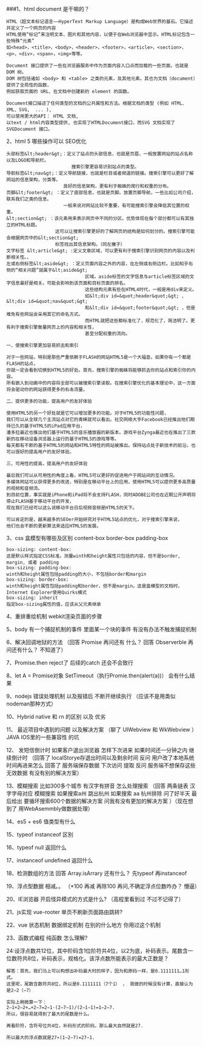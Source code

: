 ###1、html document 是干嘛的？
```
HTML（超文本标记语言——HyperText Markup Language）是构成Web世界的基石。它描述并定义了一个网页的内容
HTML使用“标记”来注明文本、图片和其他内容，以便于在Web浏览器中显示。HTML标记包含一些特殊“元素”
如<head>，<title>，<body>，<header>，<footer>，<article>，<section>，<p>，<div>，<span>，<img>等等。

Document 接口提供了一些在浏览器服务中作为页面内容入口点而加载的一些页面，也就是 DOM 树。 
DOM 树包括诸如 <body> 和 <table> 之类的元素，及其他元素。其也为文档（document）提供了全局性的函数，
例如获取页面的 URL、在文档中创建新的 element 的函数。

Document接口描述了任何类型的文档的公共属性和方法。根据文档的类型 (例如 HTML、XML、SVG,  ... ), 
可以使用更大的API： HTML 文档, 
以text / html内容类型提供, 也实现了HTMLDocument接口，而SVG 文档实现了 SVGDocument 接口。
```
2、html 5 哪些操作可以 SEO优化
```
头部标签&lt;header&gt;：定义了站点的头部信息，也就是页眉，一般放置网站的站点名称以及LOGO和导航栏。
                        搜索引擎更容易识别站点的类型。
导航标签&lt;nav&gt;：定义导航链接，也就是栏目或者频道的链接。搜索引擎可以更好了解网站的信息架构，分类等。 
                     良好的信息架构，更有利于蜘蛛的爬行和权重的分布。
页脚&lt;footer&gt; ：定义了底部信息，也就是页脚。放置页脚导航，一些比如公司介绍，联系我们之类的信息。
                     一般来说对网站比较不重要，有可能搜索引擎会降低其位置的权重。
&lt;section&gt; ：该元素用来表示网页中不同的分区。优势体现在每个部分都可以有其独立的HTML标题。
                  这可以让搜索引擎更好的了解网页的结构是如何划分的。搜索引擎可能会根据网页中的&lt;section&gt; 
				  标签找出其信息架构。（同左撇子）
文字标签 &lt;article&gt; :定义文章区域，可以更有利于搜索引擎识别网页的内容以及判断相关性。，
左或右侧标签&lt;aside&gt; ：定义页面内容之外的内容，在左侧或右侧边栏。比如知乎右侧的“相关问题”就属于&lt;aside&gt; 
                             区域。aside标签的文字信息与article标签区域的文字信息最好是相关。可能会影响到该页面和目标页面的排名。
							 这些结构元素有些在HTML4时代，一般是用div来定义。
							 如&lt;div id=&quot;header&quot;&gt; 、&lt;div id=&quot;nav&quot;&gt; 
							 和&lt;div id=&quot;footer&quot;&gt; ，但是难免有些网站会采用其它的命名方式。
							 而HTML就把这些都标准化了，规范化了，简洁明了。更有利于搜索引擎衡量网页上的内容和相关性，
							 甚至分配权重的流向。
							 
一、使搜索引擎更加容易抓去和索引

对于一些网站，特别是那些严重依赖于FLASH的网站HTML5是一个大福音。如果你有一个都是FLASH的站点，
你就一定会看到切换到HTML5的好处。首先，搜索引擎的蜘蛛将能够抓去你的站点和索引你的内容。
所有嵌入到动画中的内容将全部可以被搜索引擎读取。在搜索引擎优化的基本理论中，这一方面将会驱动你的网站获得更多的右击流量。

二、提供更多的功能，提高用户的友好体验

使用HTML5的另一个好处就是它可以增加更多的功能。对于HTML5的功能性问题，
我们可以从全球几个主流站点对它的青睐就可以看出。社交网络大亨Facebook已经推出他们期待已久的基于HTML5的iPad应用平台，
潘多拉最近也推出他们基于HTML5的音乐播放器的新版本。游戏平台Zynga最近也在推出了三款新的在移动设备浏览器上运行的基于HTML5的游戏等等。
每天都有不断的基于HTML5的网站和HTML5特性的网站被推出。保持站点处于新技术的前沿，也可以很好的提高用户的友好体验。

三、可用性的提高，提高用户的友好体验

最后我们可以从可用性的角度上看，HTML5可以更好的促进用户于网站间的互动情况。
多媒体网站可以获得更多的改进，特别是在移动平台上的应用，使用HTML5可以提供更多高质量的视频和音频流。
到目前位置，事实就是iPhone和iPad将不会支持FLASH，同时ADOBE公司也在近期公开声明将停止FLASH基于移动平台的开发，
现在我们已经可以这么说移动平台日后视频音频是HTML5的天下。

可以肯定的是，越来越多的SEOer开始研究对于HTML5站点的优化，对于搜索引擎来说，
他们也会不断的更新算法来适应HTML5的发展。							 
```

3、css 盒模型有哪些及区别 content-box border-box padding-box
```
box-sizing: content-box:
这是默认样式指定CSS标准。测量winth和height属性只包括的内容，但不是border, margin, 或者 padding
box-sizing: padding-box:
winth和height属性包括padding的大小，不包括border和margin
box-sizing: border-box:
winth和height属性包括padding和border，但不是margin。这是盒模型的文档时，Internet Explorer使用Quirks模式
box-sizing: inherit
指定box-sizing属性的值，应该从父元素继承
```

4、重排重绘机制 webkit渲染页面的步骤

5、body 有一个捕捉机制的事件 里面某一个块的事件 有没有办法不触发捕捉机制

6、解决回调地狱的方法 （回答 Promise 再问还有 什么？ 回答 Observerble 再问还有什么？ 不知道了）

7、Promise.then reject了 后续的catch 还会不会致行

8、let A = Promise对象 SetTimeout（执行Promie.then(alert(a))） 会有什么结果

9、nodejs 错误处理机制 以及报错后 不断开继续执行 （应该不是用类似nodeman那种方式）

10、Hybrid native 和 rn 的区别 以及 优劣

11、 最近项目中遇到的问题 以及解决方案 （聊了 UIWebview 和 WkWebview ） JAVA IOS里的一些兼容性 的坑

12、 发短信倒计时 如果客户退出浏览器 怎样下次进来 如果时间还一分钟之内 继续倒计时 （回答了 localStorye存退出时间以及剩余时间 反问 用户改了本地系统时间再进来怎么 回答了 服务端保存数据 下次访问 提取 反问 服务端不想保存这些无效数据 有没有别的解决方案）

13、模糊搜索 比如300多个城市 有汉字有拼音 怎么处理搜索 （回答 两条链表 汉字字母对应 模糊搜索 如果搜索a州 跳出杭州 如果搜索 aa 杭州排除 问了好半天 最后给出 要循环搜索600个数据的解决方案 问我有没有更加的解决方案 ）（现在想到了 用WebAsemmbly做数据处理）

14、es5 + es6 值类型有什么

15、typeof instanceof 区别

16、typeof null 返回什么

17、instanceof undefined 返回什么

18、检测数组的方法 回答 Array.isArrary 还有什么？ 先typeof 再instanceof

19、浮点型数据 相减。。 （*100 再减 再除100 再问,不确定浮点位数咋办？ 懵逼）

20、IE浏览器 开启怪异模式的方式是什么? （高程里看到过 不过不记得了）

21、js实现 vue-rooter 单页不刷新页面路由跳转?

22、vue 状态机制 数据绑定机制 在别的什么地方 你用过这个机制

23、函数式编程 纯函数 怎么理解?

24:设浮点数共12位，其中阶码含1位阶符共4位，以2为底，补码表示。尾数含一位数符共8位，补码表示，规格化。该浮点数所能表示的最大正数是？
```
解答：首先，我们马上可以构想出补码最大时的样子，因为和原码一样，是0.1111111…1形式。 
这里呢，尾数含数符共8位，所以是0.1111111（7个1） ， 我做的时候没有计算，直接认为是2−2（−7）

实际上稍微算一下： 
2−1+2−2+…+2−7=2−1⋅(2−7−1)/(2−1−1)=1−2−7. 
所以，很容易就得到了最大的尾数是什么。

再看阶符，含符号位共4位，补码形式的阶码，那么最大自然就是27.

所以最大的浮点数就是27∗(1−2−7)=27−1.
```

